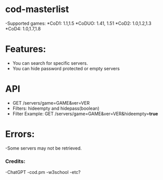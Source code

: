 # cod-masterlist
-Supported games:
*CoD1: 1.1,1.5
*CoDUO: 1.41, 1.51
*CoD2: 1.0,1.2,1.3
*CoD4: 1.0,1.7,1.8

# Features:
- You can search for specific servers.
- You can hide password protected or empty servers

# API
- GET /servers/game=GAME&ver=VER
- Filters: hideempty and hidepass(boolean)
- Filter Example: GET /servers/game=GAME&ver=VER&hideempty=**true**

# Errors:
-Some servers may not be retrieved.

### Credits:
-ChatGPT
-cod.pm
-w3school
-etc?
